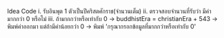 Idea Code
i. รับอินพุต 1 ตัวเป็นปีคริสตศักราช(จำนวนเต็ม)
ii. ตรวจสอบจำนวนที่รับว่า มีค่ามากกว่า 0 หรือไม่
iii. ถ้ามากกว่าหรือเท่ากับ 0 -> buddhistEra = christianEra + 543
                        -> พิมพ์ค่าออกมา
    แต่ถ้ามีค่าน้อยกว่า 0 -> พิมพ์ 'กรุณากรอกข้อมูลที่มากกว่าหรือเท่ากับ 0'
